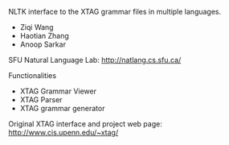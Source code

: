 NLTK interface to the XTAG grammar files in multiple languages.

* Ziqi Wang
* Haotian Zhang
* Anoop Sarkar

SFU Natural Language Lab: http://natlang.cs.sfu.ca/

Functionalities

<ul>
<li>XTAG Grammar Viewer</li>
<li>XTAG Parser</li>
<li>XTAG grammar generator</li>
</ul>

Original XTAG interface and project web page: http://www.cis.upenn.edu/~xtag/
